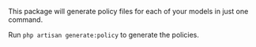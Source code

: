 This package will generate policy files for each of your models in just one command.

Run `php artisan generate:policy` to generate the policies.
